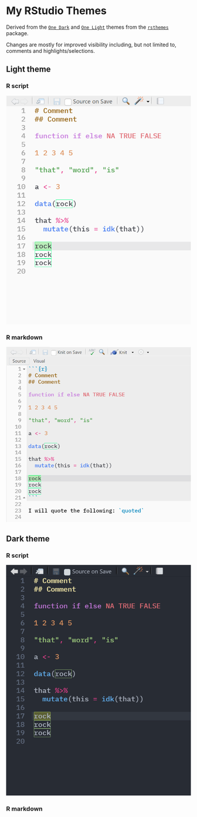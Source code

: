 # My RStudio Themes

Derived from the
[`One Dark`](https://github.com/gadenbuie/rsthemes/blob/main/inst/themes/one-dark.rstheme)
and
[`One Light`](https://github.com/gadenbuie/rsthemes/blob/main/inst/themes/one-light.rstheme)
themes from the [`rsthemes`](https://github.com/gadenbuie/rsthemes) package.

Changes are mostly for improved visibility including, but not limited to,
comments and highlights/selections.

## Light theme

### R script

![Preview of light theme in a R script file](./img/light-r.png)

### R markdown

![Preview of light theme in a R markdown file](./img/light-rmd.png)

## Dark theme

### R script

![Preview of dark theme in a R script file](./img/dark-r.png)

### R markdown


